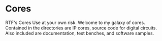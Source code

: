 Cores
=====
RTF's Cores
Use at your own risk.
Welcome to my galaxy of cores.
Contained in the directories are IP cores, source code for digital circuits.
Also included are documentation, test benches, and software samples.
